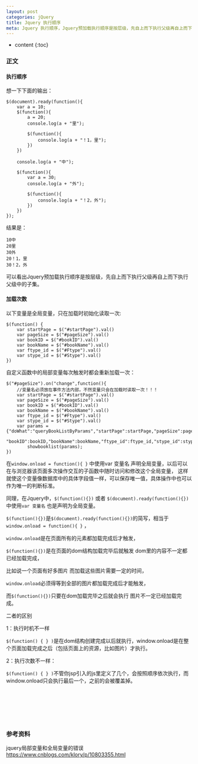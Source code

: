 ```yaml
---
layout: post
categories: jQuery
title: Jquery 执行顺序
meta: Jquery 执行顺序，Jquery预加载执行顺序是按层级，先自上而下执行父级再自上而下执行父级中的子集
---
```

* content
{:toc}

### 正文

#### 执行顺序

想一下下面的输出：
```
$(document).ready(function(){
    var a = 10;
    $(function(){
        a = 20;
        console.log(a + "里");
        
        $(function(){
            console.log(a + "！1，里");
        })
    })
    
    console.log(a + "中");
    
    $(function(){
        var a = 30;
        console.log(a + "外");
        
        $(function(){
            console.log(a + "！2，外");
        })
    })
});
```

结果是：
```
10中 
20里 
30外 
20！1，里 
30！2，外
```

可以看出Jquery预加载执行顺序是按层级，先自上而下执行父级再自上而下执行父级中的子集。

#### 加载次数

以下变量是全局变量，只在加载时初始化读取一次:
```
$(function() {
    var startPage = $("#startPage").val()
    var pageSize = $("#pageSize").val()
    var bookID = $("#bookID").val()
    var bookName = $("#bookName").val()
    var ftype_id = $("#Ftype").val()
    var stype_id = $("#Stype").val()
})
```

自定义函数中的局部变量每次触发时都会重新加载一次：
```
$("#pageSize").on("change",function(){
    //变量名必须放在事件方法内部，不然变量只会在加载时读取一次！！！
    var startPage = $("#startPage").val()
    var pageSize = $("#pageSize").val()
    var bookID = $("#bookID").val()
    var bookName = $("#bookName").val()
    var ftype_id = $("#Ftype").val()
    var stype_id = $("#Stype").val()
    var params = {"doWhat":"queryBookListByParams","startPage":startPage,"pageSize":pageSize,
            "bookID":bookID,"bookName":bookName,"ftype_id":ftype_id,"stype_id":stype_id,};
        showbooklist(params);
}) 
```

在`window.onload = function(){ }` 中使用var 变量名 声明全局变量，以后可以在与浏览器该页面多次操作交互的子函数中随时访问和修改这个全局变量，
这样就使这个变量像数据库中的具体字段值一样，可以保存唯一值，具体操作中也可以作为唯一的判断标准。

同理，在Jquery中，`$(function(){})` 或者 `$(document).ready(function(){})` 中使用`var 变量名` 也是声明为全局变量。

`$(function(){})`是`$(document).ready(function(){})`的简写，相当于`window.onload = function(){ }` ，

`window.onload`是在页面所有的元素都加载完成后才触发，

`$(function(){})`是在页面的dom结构加载完毕后就触发 dom里的内容不一定都已经加载完成，

比如说一个页面有好多图片 而加载这些图片需要一定的时间，

`window.onload`必须得等到全部的图片都加载完成后才能触发，

而`$(function(){})`只要在dom加载完毕之后就会执行 图片不一定已经加载完成。

二者的区别

1：执行时机不一样

`$(function() { } )`是在dom结构创建完成以后就执行，window.onload是在整个页面加载完成之后（包括页面上的资源，比如图片）才执行。

2：执行次数不一样：

`$(function() { } )`不管你jsp引入的js里定义了几个，会按照顺序依次执行，而window.onload只会执行最后一个，之前的会被覆盖掉。

<br/><br/><br/><br/><br/>
### 参考资料 

jquery局部变量和全局变量的错误 <https://www.cnblogs.com/klory/p/10803355.html>
